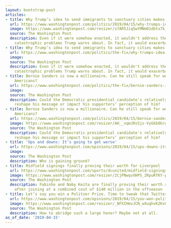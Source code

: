 ```yaml
---
layout: bootstrap-post
articles:
- title: Why Trump’s idea to send immigrants to sanctuary cities makes no sense
  url: https://www.washingtonpost.com/politics/2019/04/15/why-trumps-idea-send-immigrants-sanctuary-cities-makes-no-sense/
  image: https://www.washingtonpost.com/resizer/s7AR5Jiq5wYMNm01dbtx7k_kiGI=/1484x0/arc-anglerfish-washpost-prod-washpost.s3.amazonaws.com/public/WKBRZYC62MI6TPZE3NFZ7NRKUI.jpg
  source: The Washington Post
  description: Even if it were somehow enacted, it wouldn't address the allegedly
    catastrophic problems Trump warns about. In fact, it would exacerbate them.
- title: Why Trump’s idea to send immigrants to sanctuary cities makes no sense
  url: https://www.washingtonpost.com/politics/the-fix/why-trumps-idea-to-send-immigrants-to-sanctuary-cities-makes-no-sense/2019/04/15/9e19b4d5-9f9b-4f07-9afc-02e234a03a58_story.html
  image: 
  source: The Washington Post
  description: Even if it were somehow enacted, it wouldn't address the allegedly
    catastrophic problems Trump warns about. In fact, it would exacerbate them.
- title: Bernie Sanders is now a millionaire. Can he still speak for working-class
    Americans?
  url: https://www.washingtonpost.com/politics/the-fix/bernie-sanders-is-now-a-millionaire-can-he-still-speak-for-working-class-americans/2019/04/15/c79cea9b-98e9-4a74-98a1-5b9044f30951_story.html
  image: 
  source: The Washington Post
  description: Could the Democratic presidential candidate's relatively new wealth
    reshape his message or impact his supporters’ perception of him?
- title: Bernie Sanders is now a millionaire. Can he still speak for working-class
    Americans?
  url: https://www.washingtonpost.com/politics/2019/04/15/bernie-sanders-is-now-millionaire-can-he-still-speak-working-class-americans/
  image: https://www.washingtonpost.com/resizer/AH__vqmJRs5js-VyGkbOGrglie8=/1484x0/arc-anglerfish-washpost-prod-washpost.s3.amazonaws.com/public/A5D2LNC3XMI6TGGUQRAIRUJV6I.jpg
  source: The Washington Post
  description: Could the Democratic presidential candidate's relatively new wealth
    reshape his message or impact his supporters’ perception of him?
- title: 'Ups and downs: It’s going to get worse'
  url: https://www.washingtonpost.com/opinions/2019/04/15/ups-downs-its-going-get-worse/
  image: 
  source: The Washington Post
  description: Who is gaining ground?
- title: Midfield signings finally proving their worth for Liverpool
  url: https://www.washingtonpost.com/sports/dcunited/midfield-signings-finally-proving-their-worth-for-liverpool/2019/04/15/0cd84258-5f7c-11e9-bf24-db4b9fb62aa2_story.html
  image: https://www.washingtonpost.com/resizer/2CjPNwqvXHPS_2RpuRTKY-p3eVo=/1484x0/www.washingtonpost.com/pb/resources/img/twp-social-share.png
  source: The Washington Post
  description: Fabinho and Naby Keita are finally proving their worth at Liverpool
    after joining at a combined cost of $140 million in the offseason
- title: Let’s say you win a Pulitzer Prize. Time to tweak that Twitter bio?
  url: https://www.washingtonpost.com/opinions/2019/04/15/you-won-pulitzer-prize-now-update-that-twitter-bio/
  image: https://www.washingtonpost.com/resizer/_NFXIHmvJCN_wXuqhvK2Kv0Ue-o=/1484x0/arc-anglerfish-washpost-prod-washpost.s3.amazonaws.com/public/E5MCIJSBWUI6RMW4WCSAHZDSBI.jpg
  source: The Washington Post
  description: How to abridge such a large honor? Maybe not at all.
as_of_date: '2019-04-15'
---
```


